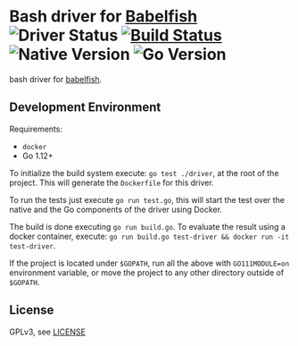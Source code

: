 # Bash driver for [Babelfish](https://github.com/bblfsh/bblfshd) ![Driver Status](https://img.shields.io/badge/status-beta-dbd25c.svg) [![Build Status](https://travis-ci.org/bblfsh/bash-driver.svg?branch=master)](https://travis-ci.org/bblfsh/bash-driver) ![Native Version](https://img.shields.io/badge/bash%20version-8.131.11--r2-aa93ea.svg) ![Go Version](https://img.shields.io/badge/go%20version-1.12-63afbf.svg)

bash driver for [babelfish](https://github.com/bblfsh/bblfshd).


Development Environment
-----------------------

Requirements:
- `docker`
- Go 1.12+

To initialize the build system execute: `go test ./driver`, at the root of the project. This will generate the `Dockerfile` for this driver.

To run the tests just execute `go run test.go`, this will start the test over the native and the Go components of the driver using Docker.

The build is done executing `go run build.go`. To evaluate the result using a docker container, execute:
`go run build.go test-driver && docker run -it test-driver`.

If the project is located under `$GOPATH`, run all the above with `GO111MODULE=on` environment variable,
or move the project to any other directory outside of `$GOPATH`.

License
-------

GPLv3, see [LICENSE](LICENSE)



